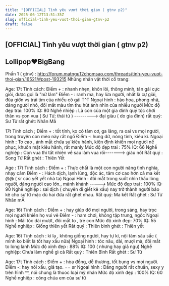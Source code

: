 ```yaml
---
title: "[OFFICIAL] Tình yêu vượt thời gian ( gtnv p2)"
date: 2025-06-12T13:51:35Z
slug: official-tinh-yeu-vuot-thoi-gian-gtnv-p2
draft: false
---
```


## [OFFICIAL] Tình yêu vượt thời gian ( gtnv p2)

## Lollipop♥BigBang

Phần 1 ( gtnv) : http://forum.matngu12chomsao.com/threads/tinh-yeu-vuot-thoi-gian.16521/#post-193215
Những nhân vật thời cổ trang:
 
 
      

 
Age: 17t
Tính cách: Điểm + : nhanh nhẹn, khôn lỏi, thông minh, tán gái cực giỏi, được gọi là "nữ lâm"
Điểm - : ranh ma, hay lừa người, nhất là cự giải, đùa giỡn vs trái tim của nhiều cô gái T^T
Ngoại hình : hào hoa, phong nhã, dáng người nhỏ, đôi mắt màu tím thu hút ánh nhìn của nhiều người
Mức độ đẹp trai: 100%
IQ: 80
Nghề nhiệp : Là con của một gia đình quý tộc chơi thân vs con vua ( Sư Tử; thái tử )
---------> đại giàu ( do gia đình)
rất quý: Sư Tử rất ghét: Nhân Mã
 
 
    
 

17t
Tính cách ; Điểm + : tốt tính, ko có tâm cơ, ga lăng, ra oai vs mọi người, trong truyện con mèo này rất ngố
Điểm -: hung dữ, nóng tính, kiêu kì.
Ngoại hình : To cao , ánh mắt chứa sự kiêu hãnh, kiên định khiến mọi người nể phục, khuôn mặt kiêu hãnh, rất manly
Mức độ đẹp trai : 75%
IQ: 66
Nghề nghiệp : Con vua thì tất nhiên về sau làm vua rồi-------> giàu nốt
Rất quý : Song Tử Rất ghét : Thiên Yết
 
        
 

Age : 17t
Tính cách : Điểm + : Thực chất là một con người năng tình nghĩa, nhạy cảm
Điểm - : Hách dịch, lạnh lùng, độc ác, tâm cơ cao hơn cả ma kết @@ ( sr các yết yết nhà ta)
Ngoại Hình : đôi mắt trong suốt nhìn thấu lòng người, dáng người cao lớn., mảnh khảnh
-----> Mức độ đẹp trai : 100%
IQ: 90
Nghề nghiệp : sai dịch ( chuyên đi giết kẻ xấu) nay trở thành người bảo kê cho sư tử mặc dù hai đứa rất ghét nhau.
Rất quý: Ma kết Rất ghét : Sư Tử Nhân mÃ
 
      
 

 
Age: 16t
Tính cách : Điểm + : hay giúp đỡ mọi người, trong sáng, hay trọc mọi người khiến họ vui vẻ
Điểm - : ham chơi, không tập trung, ngốc
Ngoại hình : Mái tóc dài mượt, đôi mắt to , trẻ con
Mức độ xinh đẹp: 70%
IQ: 55
Nghề nghiệp : Giống thiên yết
Rât quý : Thiên bình ghét : Thiên yết
 
 
       
 
 

Age: 16t
Tính cách : kì lạ , không giống người, hay tự kỉ, nội tâm sâu sắc ( mình ko biết là tốt hay xấu nữa)
Ngoại hình : tóc nâu, dài, mượi mà, đôi mắt to long lanh
Mức độ xinh đẹp : 88%
IQ: 100 ( nhưng hay giả ngu)
Nghề nghiệp: Chưa làm nghề gì cả
Rất quý : Thiên Bình Rất ghét : Sư Tử
 
         
 

 
 
Age: 17t
Tính cách : Điểm + : hòa đồng, dễ thương, tốt bụng vs mọi người.
Điểm -: hay nói xấu, giả tạo. == sr
Ngoại hình : Dáng người rất chuẩn, sexy y trên hình ^^, nói chung là thuoc loại mỹ nhân
Mức độ xinh đẹp : 100%
IQ: 60
Nghề nghiệp : công chúa em của sư tử